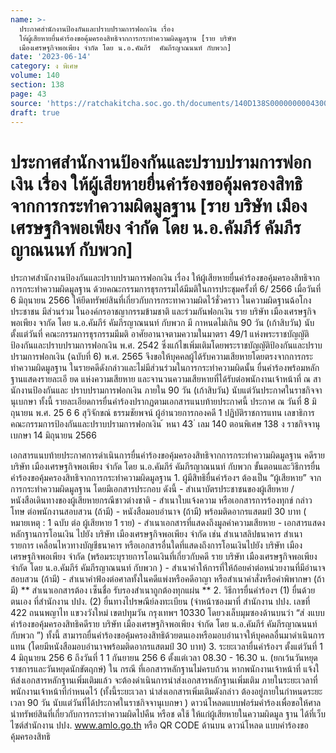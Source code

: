```yaml
---
name: >-
  ประกาศสำนักงานป้องกันและปราบปรามการฟอกเงิน เรื่อง
  ให้ผู้เสียหายยื่นคำร้องขอคุ้มครองสิทธิจากการกระทำความผิดมูลฐาน [ราย บริษัท
  เมืองเศรษฐกิจพอเพียง จำกัด โดย น.อ.คัมภีร์  คัมภีรญาณนนท์ กับพวก]
date: '2023-06-14'
category: ง พิเศษ
volume: 140
section: 138
page: 43
source: 'https://ratchakitcha.soc.go.th/documents/140D138S0000000004300.pdf'
draft: true
---
```


# ประกาศสำนักงานป้องกันและปราบปรามการฟอกเงิน เรื่อง ให้ผู้เสียหายยื่นคำร้องขอคุ้มครองสิทธิจากการกระทำความผิดมูลฐาน [ราย บริษัท เมืองเศรษฐกิจพอเพียง จำกัด โดย น.อ.คัมภีร์  คัมภีรญาณนนท์ กับพวก]

ประกาศสำนักงานป้องกันและปราบปรามการฟอกเงิน เรื่อง ให้ผู้เสียหายยื่นคำร้องขอคุ้มครองสิทธิจากการกระทำความผิดมูลฐาน ด้วยคณะกรรมการธุรกรรมได้มีมติในการประชุมครั้งที่ 6/ 2566 เมื่อวันที่ 6 มิถุนายน 2566 ให้ยึดทรัพย์สินที่เกี่ยวกับการกระทาความผิดไว้ชั่วคราว ในความผิดฐานฉ้อโกงประชาชน มีส่วนร่วม ในองค์กรอาชญากรรมข้ามชาติ และร่วมกันฟอกเงิน ราย บริษัท เมืองเศรษฐกิจพอเพียง จากัด โดย น.อ.คัมภีร์ คัมภีรญาณนนท์ กับพวก มี กาหนดไม่เกิน 90 วัน (เก้าสิบวัน) นับตั้งแต่วันที่ คณะกรรมการธุรกรรมมีมติ อาศัยอานาจตามความในมาตรา 49/1 แห่งพระราชบัญญัติป้องกันและปราบปรามการฟอกเงิน พ.ศ. 2542 ซึ่งแก้ไขเพิ่มเติมโดยพระราชบัญญัติป้องกันและปราบปรามการฟอกเงิน (ฉบับที่ 6) พ.ศ. 2565 จึงขอให้บุคคลผู้ได้รับความเสียหายโดยตรงจากการกระทำความผิดมูลฐาน ในรายคดีดังกล่าวและไม่มีส่วนร่วมในการกระทำความผิดนั้น ยื่นคำร้องพร้อมหลักฐานแสดงรายละเอี ยด แห่งความเสียหาย และจานวนความเสียหายที่ได้รับต่อพนักงานเจ้าหน้าที่ ณ สานักงานป้องกันและ ปราบปรามการฟอกเงิน ภายใน 90 วัน (เก้าสิบวัน) นับแต่วันประกาศในราชกิจจานุเบกษา ทั้งนี้ รายละเอียดการยื่นคำร้องปรากฏตามเอกสารแนบท้ายประกาศนี้ ประกาศ ณ วันที่ 8 มิ ถุนายน พ.ศ. 25 6 6 สุวิจักขณ์ ธรรมชัยพจน์ ผู้อำนวยการกองคดี 1 ปฏิบัติราชการแทน เลขาธิการคณะกรรมการป้องกันและปราบปรามการฟอกเงิน ้ หนา 43 ่ เลม 140 ตอนพิเศษ 138 ง ราชกิจจานุเบกษา 14 มิถุนายน 2566

เอกสารแนบท้ายประกาศการดําเนินการยื่นคําร้องขอคุ้มครองสิทธิจากการกระทําความผิดมูลฐาน คดีราย บริษัท เมืองเศรษฐกิจพอเพียง จํากัด โดย น.อ.คัมภีร์ คัมภีรญาณนนท์ กับพวก ขั้นตอนและวิธีการยื่นคําร้องขอคุ้มครองสิทธิจากการกระทําความผิดมูลฐาน 1. ผู้มีสิทธิยื่นคําร้องฯ ต้องเป็น “ผู้เสียหาย” จากการกระทําความผิดมูลฐาน โดยมีเอกสารประกอบ ดังนี้ - สําเนาบัตรประชาชนของผู้เสียหาย / หนังสือเดินทางของผู้เสียหายกรณีชาวต่างชาติ - สําเนาใบแจ้งความ หรือเอกสารการร้องทุกข์ กล่าวโทษ ต่อพนักงานสอบสวน (ถ้ามี) - หนังสือมอบอํานาจ (ถ้ามี) พร้อมติดอากรแสตมป์ 30 บาท ( หมายเหตุ : 1 ฉบับ ต่อ ผู้เสียหาย 1 ราย) - สําเนาเอกสารที่แสดงถึงมูลค่าความเสียหาย - เอกสารแสดงหลักฐานการโอนเงิน ไปยัง บริษัท เมืองเศรษฐกิจพอเพียง จํากัด เช่น สําเนาสลิปธนาคาร สําเนารายการ เคลื่อนไหวทางบัญชีธนาคาร หรือเอกสารอื่นใดที่แสดงถึงการโอนเงินไปยัง บริษัท เมืองเศรษฐกิจพอเพียง จํากัด (พร้อมระบุรายการโอนเงินที่เกี่ยวกับคดี ราย บริษัท เมืองเศรษฐกิจพอเพียง จํากัด โดย น.อ.คัมภีร์ คัมภีรญาณนนท์ กับพวก ) - สําเนาคําให้การที่ให้ถ้อยคําต่อหน่วยงานที่มีอํานาจสอบสวน (ถ้ามี) - สําเนาคําฟ้องต่อศาลทั้งในคดีแพ่งหรือคดีอาญา หรือสําเนาคําสั่งหรือคําพิพากษา (ถ้ามี) ** สําเนาเอกสารต้อง เซ็นชื่อ รับรองสําเนาถูกต้องทุกแผ่น ** 2. วิธีการยื่นคําร้องฯ (1) ยื่นด้วยตนเอง ที่สํานักงาน ปปง. (2) ยื่นทางไปรษณีย์ลงทะเบียน (จ่าหน้าซองมาที่ สํานักงาน ปปง. เลขที่ 422 ถนนพญาไท แขวงวังใหม่ เขตปทุมวัน กรุงเทพฯ 10330 โดยวงเล็บมุมซองด้านบนว่า “ส่ งแบบคําร้องขอคุ้มครองสิทธิคดีราย บริษัท เมืองเศรษฐกิจพอเพียง จํากัด โดย น.อ.คัมภีร์ คัมภีรญาณนนท์ กับพวก ”) ทั้งนี้ สามารถยื่นคําร้องขอคุ้มครองสิทธิด้วยตนเองหรือมอบอํานาจให้บุคคลอื่นมาดําเนินการแทน (โดยมีหนังสือมอบอํานาจพร้อมติดอากรแสตมป์ 30 บาท) 3. ระยะเวลายื่นคําร้องฯ ตั้งแต่วันที่ 1 4 มิถุนายน 256 6 ถึงวันที่ 1 1 กันยายน 256 6 ตั้งแต่เวลา 08.30 - 16.30 น. (ยกเว้นวันหยุดราชการและวันหยุดนักขัตฤกษ์) ใน กรณี ที่เอกสารหลักฐานไม่ครบถ้วน หากพนักงานเจ้าหน้าที่ แจ้งใ ห้ส่งเอกสารหลักฐานเพิ่มเติมแล้ว จะต้องดําเนินการนําส่งเอกสารหลักฐานเพิ่มเติม ภายในระยะเวลาที่พนักงานเจ้าหน้าที่กําหนดไว้ (ทั้งนี้ระยะเวลา นําส่งเอกสารเพิ่มเติมดังกล่าว ต้องอยู่ภายในกําหนดระยะเวลา 90 วัน นับแต่วันที่ได้ประกาศในราชกิจจานุเบกษา ) ดาวน์โหลดแบบฟอร์มคําร้องเพื่อขอให้ศาลนําทรัพย์สินที่เกี่ยวกับการกระทําความผิดไปคืน หรือช ดใช้ ให้แก่ผู้เสียหายในความผิดมูล ฐาน ได้ที่เว็บไซต์สํานักงาน ปปง. www.amlo.go.th หรือ QR CODE ด้านบน ดาวน์โหลด แบบคําร้องขอคุ้มครองสิทธิ
